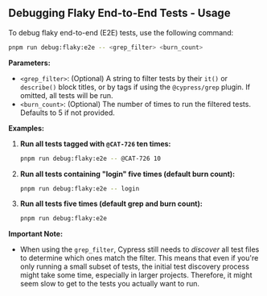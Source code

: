 ## Debugging Flaky End-to-End Tests - Usage

To debug flaky end-to-end (E2E) tests, use the following command:

```bash
pnpm run debug:flaky:e2e -- <grep_filter> <burn_count>
```

**Parameters:**

* `<grep_filter>`: (Optional) A string to filter tests by their `it()` or `describe()` block titles, or by tags if using the `@cypress/grep` plugin. If omitted, all tests will be run.
* `<burn_count>`: (Optional) The number of times to run the filtered tests. Defaults to 5 if not provided.

**Examples:**

1.  **Run all tests tagged with `@CAT-726` ten times:**

    ```bash
    pnpm run debug:flaky:e2e -- @CAT-726 10
    ```

2.  **Run all tests containing "login" five times (default burn count):**

    ```bash
    pnpm run debug:flaky:e2e -- login
    ```

3.  **Run all tests five times (default grep and burn count):**

    ```bash
    pnpm run debug:flaky:e2e
    ```

**Important Note:**

* When using the `grep_filter`, Cypress still needs to *discover* all test files to determine which ones match the filter. This means that even if you're only running a small subset of tests, the initial test discovery process might take some time, especially in larger projects. Therefore, it might seem slow to get to the tests you actually want to run.